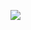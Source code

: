 <a href="../rockseries.html"><img src="http://firedpot.com/images/rockseries/20110518-fnae1p54tmptcayseg4r8mqqar.jpg" /></a>
